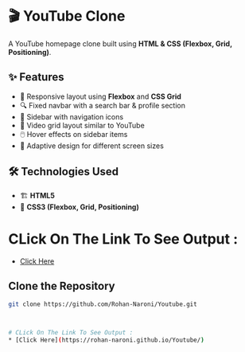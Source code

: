 # 🎬 YouTube Clone  

A YouTube homepage clone built using **HTML & CSS (Flexbox, Grid, Positioning)**.  

## ✨ Features  
- 📌 Responsive layout using **Flexbox** and **CSS Grid**  
- 🔍 Fixed navbar with a search bar & profile section  
- 📂 Sidebar with navigation icons  
- 🎥 Video grid layout similar to YouTube  
- 🖱️ Hover effects on sidebar items  
- 📱 Adaptive design for different screen sizes  

## 🛠️ Technologies Used  
- 🏗 **HTML5**  
- 🎨 **CSS3 (Flexbox, Grid, Positioning)**


# CLick On The Link To See Output :
* [Click Here](https://rohan-naroni.github.io/Youtube/)

## Clone the Repository  
```sh
git clone https://github.com/Rohan-Naroni/Youtube.git



# CLick On The Link To See Output :
* [Click Here](https://rohan-naroni.github.io/Youtube/)


